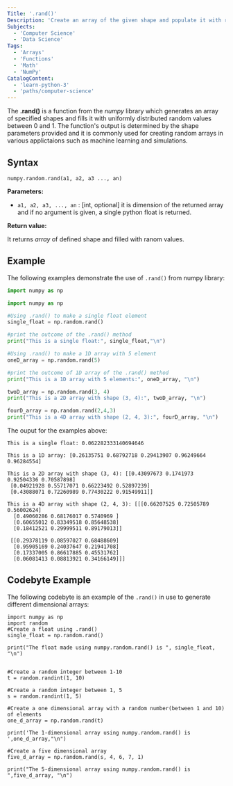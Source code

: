 ```yaml
---
Title: '.rand()'
Description: 'Create an array of the given shape and populate it with random samples from a uniform distribution over [0, 1)'
Subjects:
  - 'Computer Science'
  - 'Data Science'
Tags:
  - 'Arrays'
  - 'Functions'
  - 'Math'
  - 'NumPy'
CatalogContent:
  - 'learn-python-3'
  - 'paths/computer-science'
---
```


The **.rand()** is a function from the *numpy* library which generates an array of specified shapes and fills it with uniformly distributed random values between 0 and 1. The function's output is determined by the shape parameters provided and it is commonly used for creating random arrays in various applictaions such as machine learning and simulations.

## Syntax

```pseudo
numpy.random.rand(a1, a2, a3 ..., an)
```

**Parameters:**

- `a1, a2, a3, ..., an` : [int, optional] it is dimension of the returned array and if no argument is given, a single python float is returned.

**Return value:**

It returns *array* of defined shape and filled with ranom values.

## Example

The following examples demonstrate the use of `.rand()` from numpy library:

```py
import numpy as np

import numpy as np

#Using .rand() to make a single float element 
single_float = np.random.rand()

#print the outcome of the .rand() method
print("This is a single float:", single_float,"\n")

#Using .rand() to make a 1D array with 5 element 
oneD_array = np.random.rand(5)

#print the outcome of 1D array of the .rand() method
print("This is a 1D array with 5 elements:", oneD_array, "\n")

twoD_array = np.random.rand(3, 4)
print("This is a 2D array with shape (3, 4):", twoD_array, "\n")

fourD_array = np.random.rand(2,4,3)
print("This is a 4D array with shape (2, 4, 3):", fourD_array, "\n")
```

The ouput for the examples above: 

```shell
This is a single float: 0.062282333140694646

This is a 1D array: [0.26135751 0.68792718 0.29413907 0.96249664 0.96284554]

This is a 2D array with shape (3, 4): [[0.43097673 0.1741973  0.92504336 0.70587898]
 [0.04921928 0.55717071 0.66223492 0.52897239]
 [0.43088071 0.72260989 0.77430222 0.91549911]]

This is a 4D array with shape (2, 4, 3): [[[0.66207525 0.72505789 0.56002624]
  [0.49060286 0.68176017 0.5740969 ]
  [0.60655012 0.83349518 0.85648538]
  [0.18412521 0.29999511 0.89179013]]

 [[0.29378119 0.08597027 0.68488609]
  [0.95905169 0.24037647 0.21941708]
  [0.17337005 0.86617885 0.45531762]
  [0.06081413 0.08813921 0.34166149]]]
```

## Codebyte Example

The following codebyte is an example of the `.rand()` in use to generate different dimensional arrays:

```codebyte/python
import numpy as np
import random
#Create a float using .rand()
single_float = np.random.rand()

print("The float made using numpy.random.rand() is ", single_float, "\n")


#Create a random integer between 1-10
t = random.randint(1, 10)

#Create a random integer between 1, 5
s = random.randint(1, 5)

#Create a one dimensional array with a random number(between 1 and 10) of elements
one_d_array = np.random.rand(t)

print('The 1-dimensional array using numpy.random.rand() is ',one_d_array,"\n")

#Create a five dimensional array
five_d_array = np.random.rand(s, 4, 6, 7, 1)

print("The 5-dimensional array using numpy.random.rand() is ",five_d_array, "\n")
```